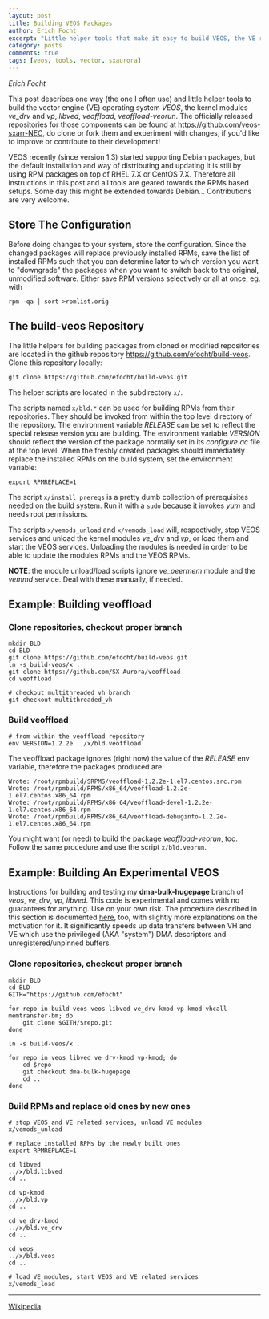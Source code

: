 ```yaml
---
layout: post
title: Building VEOS Packages
author: Erich Focht
excerpt: "Little helper tools that make it easy to build VEOS, the VE related kernel modules, libved, VEO and start tweaking the VE operating system."
category: posts
comments: true
tags: [veos, tools, vector, sxaurora]
---
```


*Erich Focht*

This post describes one way (the one I often use) and little helper
tools to build the vector engine (VE) operating system *VEOS*, the
kernel modules *ve_drv* and *vp*, *libved*, *veoffload*,
*veoffload-veorun*. The officially released repositories for those
components can be found at https://github.com/veos-sxarr-NEC, do clone
or fork them and experiment with changes, if you'd like to improve or
contribute to their development!

VEOS recently (since version 1.3) started supporting Debian packages,
but the default installation and way of distributing and updating it
is still by using RPM packages on top of RHEL 7.X or CentOS
7.X. Therefore all instructions in this post and all tools are geared
towards the RPMs based setups. Some day this might be extended towards
Debian... Contributions are very welcome.


## Store The Configuration

Before doing changes to your system, store the configuration. Since
the changed packages will replace previously installed RPMs, save the
list of installed RPMs such that you can determine later to which
version you want to "downgrade" the packages when you want to switch
back to the original, unmodified software. Either save RPM versions
selectively or all at once, eg. with
```
rpm -qa | sort >rpmlist.orig
```


## The **build-veos** Repository

The little helpers for building packages from cloned or modified
repositories are located in the github repository
https://github.com/efocht/build-veos. Clone this repository locally:
```
git clone https://github.com/efocht/build-veos.git
```

The helper scripts are located in the subdirectory `x/`.

The scripts named `x/bld.*` can be used for building RPMs from their
repositories. They should be invoked from within the top level
directory of the repository. The environment variable *RELEASE* can be
set to reflect the special release version you are building. The
environment variable *VERSION* should reflect the version of the
package normally set in its *configure.ac* file at the top level. When
the freshly created packages should immediately replace the installed
RPMs on the build system, set the environment variable:
```
export RPMREPLACE=1
```

The script `x/install_prereqs` is a pretty dumb collection of
prerequisites needed on the build system. Run it with a `sudo` because
it invokes *yum* and needs root permissions.

The scripts `x/vemods_unload` and `x/vemods_load` will, respectively,
stop VEOS services and unload the kernel modules *ve_drv* and *vp*, or
load them and start the VEOS services. Unloading the modules is needed
in order to be able to update the modules RPMs and the VEOS RPMs.

**NOTE**: the module unload/load scripts ignore *ve_peermem* module
and the *vemmd* service. Deal with these manually, if needed.


## Example: Building **veoffload**

### Clone repositories, checkout proper branch

```
mkdir BLD
cd BLD
git clone https://github.com/efocht/build-veos.git
ln -s build-veos/x .
git clone https://github.com/SX-Aurora/veoffload
cd veoffload

# checkout multithreaded_vh branch
git checkout multithreaded_vh
```

### Build veoffload

```
# from within the veoffload repository
env VERSION=1.2.2e ../x/bld.veoffload
```

The veoffload package ignores (right now) the value of the *RELEASE*
env variable, therefore the packages produced are:
```
Wrote: /root/rpmbuild/SRPMS/veoffload-1.2.2e-1.el7.centos.src.rpm
Wrote: /root/rpmbuild/RPMS/x86_64/veoffload-1.2.2e-1.el7.centos.x86_64.rpm
Wrote: /root/rpmbuild/RPMS/x86_64/veoffload-devel-1.2.2e-1.el7.centos.x86_64.rpm
Wrote: /root/rpmbuild/RPMS/x86_64/veoffload-debuginfo-1.2.2e-1.el7.centos.x86_64.rpm
```

You might want (or need) to build the package *veoffload-veorun*,
too. Follow the same procedure and use the script `x/bld.veorun`.



## Example: Building An Experimental VEOS

Instructions for building and testing my **dma-bulk-hugepage** branch
of *veos*, *ve_drv*, *vp*, *libved*. This code is experimental and
comes with no guarantees for anything. Use on your own risk. The
procedure described in this section is documented
[here](https://github.com/efocht/build-veos/blob/master/Bulk_DMA_HugePages.md),
too, with slightly more explanations on the motivation for it. It
significantly speeds up data transfers between VH and VE which use the
privileged (AKA "system") DMA descriptors and unregistered/unpinned
buffers.

### Clone repositories, checkout proper branch

```
mkdir BLD
cd BLD
GITH="https://github.com/efocht"

for repo in build-veos veos libved ve_drv-kmod vp-kmod vhcall-memtransfer-bm; do
    git clone $GITH/$repo.git
done

ln -s build-veos/x .

for repo in veos libved ve_drv-kmod vp-kmod; do
    cd $repo
    git checkout dma-bulk-hugepage
    cd ..
done
```

### Build RPMs and replace old ones by new ones

```
# stop VEOS and VE related services, unload VE modules
x/vemods_unload

# replace installed RPMs by the newly built ones
export RPMREPLACE=1

cd libved
../x/bld.libved
cd ..

cd vp-kmod
../x/bld.vp
cd ..

cd ve_drv-kmod
../x/bld.ve_drv
cd ..

cd veos
../x/bld.veos
cd ..

# load VE modules, start VEOS and VE related services
x/vemods_load
```



---

[Wikipedia](https://en.wikipedia.org/wiki/SX-Aurora_TSUBASA)
